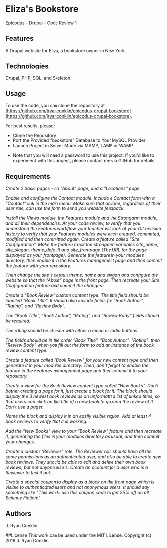 # Eliza's Bookstore
Epicodus - Drupal - Code Review 1

## Features
A Drupal website for Eliza, a bookstore owner in New York.

## Technologies

Drupal, PHP, SQL, and Skeleton.

## Usage

To use the code, you can clone the repository at [https://github.com/jryanconklin/epicodus-drupal-bookstore](https://github.com/jryanconklin/epicodus-drupal-bookstore).

For best results, please:

- Clone the Repository
- Port the Provided "bookstore" Database to Your MySQL Provider
- Launch Project in Server Mode via MAMP, LAMP or WAMP

* Note that you will need a password to use this project. If you'd like to experiment with this project, please contact me via GitHub for details.

## Requirements

*Create 2 basic pages - an "About" page, and a "Locations" page.*

*Enable and configure the Contact module. Include a Contact form with a "Contact" link in the main menu. Make sure that anyone, regardless of their user role, can use the form to send you website feedback.*

*Install the Views module, the Features module and the Strongarm module, and all their dependencies. At your code review, to verify that you understand the Features workflow your teacher will look at your Git revision history to verify that your Features modules were each created, committed, modified and then committed again.
Create a feature called "Site Configuration". Make the feature track the strongarm variables site_name, site_slogan, theme_default and site_frontpage (The URL for the page displayed as your frontpage). Generate the feature in your modules directory, then enable it in the Features management page and then commit the feature with your repository.*

*Then change the site's default theme, name and slogan and configure the website so that the "About" page is the front page. Then recreate your Site Configuration feature and commit the changes.*

*Create a "Book Review" custom content type. The title field should be labelled "Book Title". It should also include fields for "Book Author", "Rating", and "Review Body".*

*The "Book Title", "Book Author", "Rating", and "Review Body" fields should be required.*

*The rating should be chosen with either a menu or radio buttons.*

*The fields should be in the order "Book Title", "Book Author", "Rating", then "Review Body" when you fill out the form to add an instance of the book review content type.*

*Create a feature called "Book Review" for your new content type and then generate it in your modules directory. Then, don't forget to enable the feature in the Features management page and then commit it to your repository.*

*Create a view for the Book Review content type called "New Books". Don't bother creating a page for it, just create a block for it. The block should display the 3 newest book reviews as an unformatted list of linked titles, so that users can click on the title of a new book to go read the review of it. Don't use a pager.*

*Name the block and display it in an easily visible region. Add at least 4 book reviews to verify that it is working.*

*Add the "New Books" view to your "Book Review" feature and then recreate it, generating the files in your modules directory as usual, and then commit your changes.*

*Create a custom "Reviewer" role. The Reviewer role should have all the same permissions as an authenticated user, and also be able to create new book reviews. They should be able to edit and delete their own book reviews, but not anyone else's. Create an account for a user who is a Reviewer to test it out.*

*Create a special coupon to display as a block on the front page which is visible to authenticated users and not anonymous users. It should say something like "This week: use this coupon code to get 25% off on all Science Fiction!"*

## Authors
J. Ryan Conklin

##License
This work can be used under the MIT License.
Copyright (c) 2016 J. Ryan Conklin
